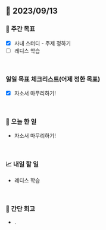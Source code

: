## 📅 2023/09/13


### 👏 주간 목표

- [x] 사내 스터디 - 주제 정하기
- [ ] 레디스 학습

<br/>

### 일일 목표 체크리스트(어제 정한 목표)

- [x] 자소서 마무리하기!
  
<br/>

### 💯 오늘 한 일

- 자소서 마무리하기!


<br/>

### 📈 내일 할 일

- 레디스 학습

<br/>

### 🤔 간단 회고

- . 
 
